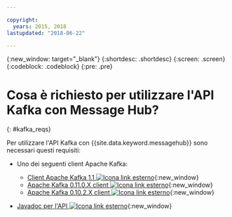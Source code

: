 ```yaml
---

copyright:
  years: 2015, 2018
lastupdated: "2018-06-22"

---
```


{:new_window: target="_blank"}
{:shortdesc: .shortdesc}
{:screen: .screen}
{:codeblock: .codeblock}
{:pre: .pre}

# Cosa è richiesto per utilizzare l'API Kafka con Message Hub?
{: #kafka_reqs}

Per utilizzare l'API Kafka con {{site.data.keyword.messagehub}} sono necessari questi requisiti:

* Uno dei seguenti client Apache Kafka:
	* [Client Apache Kafka 1.1 ![Icona link esterno](../../icons/launch-glyph.svg "Icona link esterno")](https://www.apache.org/dyn/closer.cgi?path=/kafka/1.1.0/kafka_2.11-1.1.0.tgz){:new_window}
	* [Apache Kafka 0.11.0.X client ![Icona link esterno](../../icons/launch-glyph.svg "Icona link esterno")](https://www.apache.org/dyn/closer.cgi?path=/kafka/0.11.0.1/kafka_2.11-0.11.0.1.tgz){:new_window}
	* [Apache Kafka 0.10.2.X client ![Icona link esterno](../../icons/launch-glyph.svg "Icona link esterno")](https://www.apache.org/dyn/closer.cgi?path=/kafka/0.10.2.1/kafka_2.11-0.10.2.1.tgz){:new_window} 
	
* [Javadoc per l'API ![Icona link esterno](../../icons/launch-glyph.svg "Icona link esterno")](http://kafka.apache.org/0102/javadoc/index.html){:new_window} 

